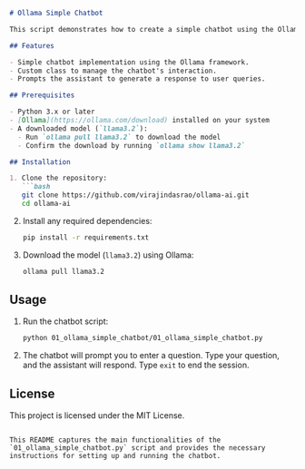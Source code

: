```markdown
# Ollama Simple Chatbot

This script demonstrates how to create a simple chatbot using the Ollama framework. The chatbot interacts with the user and answers questions by generating responses through a pre-trained model.

## Features

- Simple chatbot implementation using the Ollama framework.
- Custom class to manage the chatbot's interaction.
- Prompts the assistant to generate a response to user queries.

## Prerequisites

- Python 3.x or later
- [Ollama](https://ollama.com/download) installed on your system
- A downloaded model (`llama3.2`):
  - Run `ollama pull llama3.2` to download the model
  - Confirm the download by running `ollama show llama3.2`

## Installation

1. Clone the repository:
   ```bash
   git clone https://github.com/virajindasrao/ollama-ai.git
   cd ollama-ai
   ```

2. Install any required dependencies:
   ```bash
   pip install -r requirements.txt
   ```

3. Download the model (`llama3.2`) using Ollama:
   ```bash
   ollama pull llama3.2
   ```

## Usage

1. Run the chatbot script:
   ```bash
   python 01_ollama_simple_chatbot/01_ollama_simple_chatbot.py
   ```

2. The chatbot will prompt you to enter a question. Type your question, and the assistant will respond. Type `exit` to end the session.

## License

This project is licensed under the MIT License.
```

This README captures the main functionalities of the `01_ollama_simple_chatbot.py` script and provides the necessary instructions for setting up and running the chatbot.